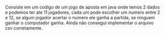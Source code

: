 Consiste em um codigo de um jogo de aposta em java onde temos 2 dados e podemos ter ate 11 jogadores, cada um pode escolher um numero entre 2 e 12, se algum jogador acertar o numero ele ganha a partida, se ninguem ganhar o computador ganha. Ainda não consegui implementar o arquivo csv corretamente.